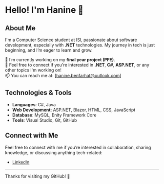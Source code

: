 # Hello! I'm Hanine 👋

## About Me
I'm a Computer Science student at ISI, passionate about software development, especially with **.NET** technologies. My journey in tech is just beginning, and I’m eager to learn and grow.

🌱 I’m currently working on my **final year project (PFE)**.  
💬 Feel free to connect if you're interested in **.NET**, **C#**, **ASP.NET**, or any other topics I'm working on!  
📫 You can reach me at: [hanine.benfarhat@outlook.com]

## Technologies & Tools
- **Languages**: C#, Java
- **Web Development**: ASP.NET, Blazor, HTML, CSS, JavaScript
- **Database**: MySQL, Enity Framework Core
- **Tools**: Visual Studio, Git, GitHub

## Connect with Me
Feel free to connect with me if you’re interested in collaboration, sharing knowledge, or discussing anything tech-related:

- [LinkedIn]([https://www.linkedin.com/in/yourprofile](https://www.linkedin.com/in/hanine-benfarhat-986582244))
---

Thanks for visiting my GitHub! 🚀

